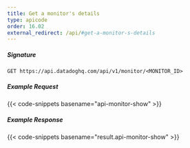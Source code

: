 ```yaml
---
title: Get a monitor's details
type: apicode
order: 16.02
external_redirect: /api/#get-a-monitor-s-details
---
```


##### Signature
`GET https://api.datadoghq.com/api/v1/monitor/<MONITOR_ID>`
##### Example Request
{{< code-snippets basename="api-monitor-show" >}}
##### Example Response
{{< code-snippets basename="result.api-monitor-show" >}}

